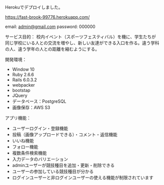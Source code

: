 Herokuでデプロイしました。


https://fast-brook-99776.herokuapp.com/


email: admin@gmail.com
password: 000000

サービス目的：
	校内イベント（スポーツフェスティバル）を機に、学生たちが同じ学校にいる人との交流を増やし、新しい友達ができる入口を作る。違う学科の人、違う学年の人との距離を縮むようにする。

開発環境：
- Window 10
- Ruby 2.6.6
- Rails 6.0.3.2
- webpacker
- bootstap
- JQuery
- データベース：PostgreSQL
- 画像保存：AWS S3

アプリ機能：
- ユーザーログイン・登録機能
- 投稿（画像アップロードできる）・コメント・返信機能
- いいね機能
- フォロー機能
- 複数条件検索機能
- 入力データのバリエーション
- adminユーザーが競技種目を追加・更新・削除できる
- ユーザーの参加している競技種目が分かる
- ログインユーザーと非ログインユーザーの使える機能が制限されています
